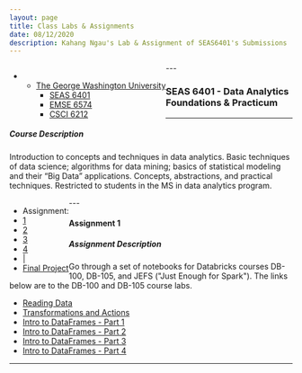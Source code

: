 ```yaml
---
layout: page
title: Class Labs & Assignments
date: 08/12/2020
description: Kahang Ngau's Lab & Assignment of SEAS6401's Submissions
---
```

<a name="top"></a>
<div class="navbar">
    <div class="navbar-inner">
        <ul class="nav" style="float:left">
            <li>
                <ul class="dropdown">
                    <li><a href="#GWU">The George Washington University</a>
                        <ul class="dropdown-content">
                            <li><a href="{{ BASE_PATH }}/pages/SEAS6401.html">SEAS 6401</a></li>
                            <li><a href="{{ BASE_PATH }}/pages/EMSE6574.html">EMSE 6574</a></li>
                            <li><a href="{{ BASE_PATH }}/pages/CSCI6212.html">CSCI 6212</a></li>
                        </ul>
                    </li>
                </ul>
            </li>
        </ul>
    </div>
</div>
---

### <a name="seas6401"></a> SEAS 6401 - Data Analytics Foundations & Practicum

---
##### Course Description
Introduction to concepts and techniques in data analytics. Basic techniques of data science; algorithms for data mining; basics of statistical modeling and their “Big Data” applications. Concepts, abstractions, and practical techniques. Restricted to students in the MS in data analytics program.

<div class="navbar">
    <div class="navbar-inner">
        <ul class="nav" style="float:left">
            <li><a>Assignment:</a></li>
            <li><a href="#seas6401-assignment1">1</a></li>
            <li><a href="#seas6401-assignment2">2</a></li>
            <li><a href="#seas6401-assignment3">3</a></li>
            <li><a href="#seas6401-assignment4">4</a></li>
            <li><a>|</a></li>
            <li><a href="#seas6401-final-project">Final Project</a></li>
        </ul>
    </div>
</div>
---

####  <a name="seas6401-assignment1"></a>Assignment 1
##### Assignment Description 
Go through a set of notebooks for Databricks courses DB-100, DB-105, and JEFS ("Just Enough for Spark"). The links below are to the DB-100 and DB-105 course labs. 

* <a href="{{ BASE_PATH }}/assets/seas6401_assignments/HW1/Reading Data Lab.html">Reading Data</a>
* <a href="{{ BASE_PATH }}/assets/seas6401_assignments/HW1/Transformations And Actions Lab.html">Transformations and Actions</a>
* <a href="{{ BASE_PATH }}/assets/seas6401_assignments/HW1/Intro To DF Part 1 Lab.html">Intro to DataFrames - Part 1</a>
* <a href="{{ BASE_PATH }}/assets/seas6401_assignments/HW1/Intro To DF Part 2 Lab.html">Intro to DataFrames - Part 2</a>
* <a href="{{ BASE_PATH }}/assets/seas6401_assignments/HW1/Intro To DF Part 3 Lab.html">Intro to DataFrames - Part 3</a>
* <a href="{{ BASE_PATH }}/assets/seas6401_assignments/HW1/Intro To DF Part 4 Lab.html">Intro to DataFrames - Part 4</a>

---
